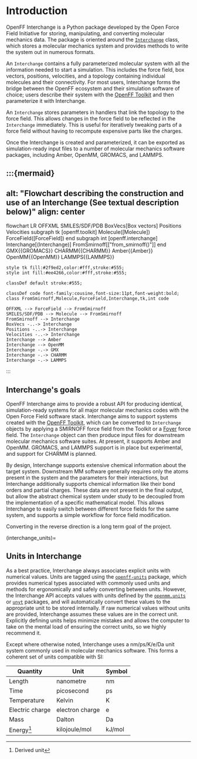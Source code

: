 # Introduction

OpenFF Interchange is a Python package developed by the Open Force Field
Initiative for storing, manipulating, and converting molecular mechanics data.
The package is oriented around the [`Interchange`] class, which stores
a molecular mechanics system and provides methods to write the system out in
numerous formats.

An `Interchange` contains a fully parameterized molecular system with all the
information needed to start a simulation. This includes the force field, box
vectors, positions, velocities, and a topology containing individual molecules
and their connectivity. For most users, Interchange forms the bridge between
the OpenFF ecosystem and their simulation software of choice; users describe
their system with the [OpenFF Toolkit] and then parameterize it with Interchange.

An `Interchange` stores parameters in handlers that link the topology to the
force field. This allows changes in the force field to be reflected in the
`Interchange` immediately. This is useful for iteratively tweaking parts of a
force field without having to recompute expensive parts like the charges.

Once the Interchange is created and parameterized, it can be exported as
simulation-ready input files to a number of molecular mechanics software packages,
including Amber, OpenMM, GROMACS, and LAMMPS.

:::{mermaid}
---
alt: "Flowchart describing the construction and use of an Interchange (See textual description below)"
align: center
---
flowchart LR
    OFFXML
    SMILES/SDF/PDB
    BoxVecs[Box vectors]
    Positions
    Velocities
    subgraph tk [openff.toolkit]
        Molecule([Molecule])
        ForceField([ForceField])
    end
    subgraph int [openff.interchange]
        Interchange[(Interchange)]
        FromSmirnoff[["from_smirnoff()"]]
    end
    GMX{{GROMACS}}
    CHARMM{{CHARMM}}
    Amber{{Amber}}
    OpenMM{{OpenMM}}
    LAMMPS{{LAMMPS}}

    style tk fill:#2f9ed2,color:#fff,stroke:#555;
    style int fill:#ee4266,color:#fff,stroke:#555;

    classDef default stroke:#555;

    classDef code font-family:cousine,font-size:11pt,font-weight:bold;
    class FromSmirnoff,Molecule,ForceField,Interchange,tk,int code

    OFFXML --> ForceField --> FromSmirnoff
    SMILES/SDF/PDB --> Molecule --> FromSmirnoff
    FromSmirnoff --> Interchange
    BoxVecs -..-> Interchange
    Positions -..-> Interchange
    Velocities -..-> Interchange
    Interchange --> Amber
    Interchange --> OpenMM
    Interchange -.-> GMX
    Interchange -.-> CHARMM
    Interchange -.-> LAMMPS
:::


## Interchange's goals

OpenFF Interchange aims to provide a robust API for producing identical,
simulation-ready systems for all major molecular mechanics codes with the Open
Force Field software stack. Interchange aims to support systems created with
the [OpenFF Toolkit], which can be converted to `Interchange` objects by
applying a SMIRNOFF force field from the Toolkit or a [Foyer] force field. The
`Interchange` object can then produce input files for downstream molecular
mechanics software suites. At present, it supports Amber and OpenMM. GROMACS,
and LAMMPS support is in place but experimental, and support for CHARMM is 
planned.

By design, Interchange supports extensive chemical information about the target
system. Downstream MM software generally requires only the atoms present in the
system and the parameters for their interactions, but Interchange additionally
supports chemical information like their bond orders and partial charges. These
data are not present in the final output, but allow the abstract chemical
system under study to be decoupled from the implementation of a specific
mathematical model. This allows Interchange to easily switch between different
force fields for the same system, and supports a simple workflow for force
field modification.

Converting in the reverse direction is a long term goal of the project.

(interchange_units)=
## Units in Interchange

As a best practice, Interchange always associates explicit units with numerical
values. Units are tagged using the [`openff-units`] package, which provides
numerical types associated with commonly used units and methods for
ergonomically and safely converting between units. However, the Interchange API
accepts values with units defined by the [`openmm.units`] or [`unyt`] packages,
and will automatically convert these values to the appropriate unit to be
stored internally. If raw numerical values without units are provided,
Interchange assumes these values are in the correct unit. Explicitly defining
units helps minimize mistakes and allows the computer to take on the mental
load of ensuring the correct units, so we highly recommend it.

Except where otherwise noted, Interchange uses a nm/ps/K/e/Da unit system
commonly used in molecular mechanics software. This forms a coherent set of
units compatible with SI:

| Quantity        | Unit            | Symbol |
|-----------------|-----------------|--------|
| Length          | nanometre       | nm     |
| Time            | picosecond      | ps     |
| Temperature     | Kelvin          | K      |
| Electric charge | electron charge | e      |
| Mass            | Dalton          | Da     |
| Energy[^drvd]   | kilojoule/mol   | kJ/mol |

[^drvd]: Derived unit

[`Interchange`]: openff.interchange.components.interchange.Interchange
[OpenFF Toolkit]: https://github.com/openforcefield/openff-toolkit
[`openff-units`]: https://github.com/openforcefield/openff-units
[`openmm.units`]: http://docs.openmm.org/latest/api-python/app.html#units
[`unyt`]: https://github.com/yt-project/unyt
[Foyer]: https://github.com/mosdef-hub/foyer
[ParmEd]: https://parmed.github.io/ParmEd/html/index.html
